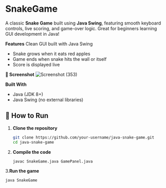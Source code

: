 # SnakeGame
A classic **Snake Game** built using **Java Swing**, featuring smooth keyboard controls, live scoring, and game-over logic. Great for beginners learning GUI development in Java!

**Features**
 Clean GUI built with Java Swing
- Snake grows when it eats red apples 
- Game ends when snake hits the wall or itself
- Score is displayed live

**📸 Screenshot**
![Screenshot (353)](https://github.com/user-attachments/assets/82654942-fd8f-447d-9749-ce134f3556d6)

**Built With**

- Java (JDK 8+)
- Java Swing (no external libraries)



 ## 🚀 How to Run

1. **Clone the repository**
   ```bash
   git clone https://github.com/your-username/java-snake-game.git
   cd java-snake-game
2. **Compile the code**
   ```bash
   javac SnakeGame.java GamePanel.java

3.**Run the game**
  ```bash
  java SnakeGame


